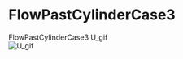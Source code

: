 # FlowPastCylinderCase3
FlowPastCylinderCase3
U_gif  
![U_gif](https://github.com/MemorXuxu/FlowPastCylinderCase3/assets/97904901/f421cab4-4558-416d-b3b0-7124f6c4ed5b)
